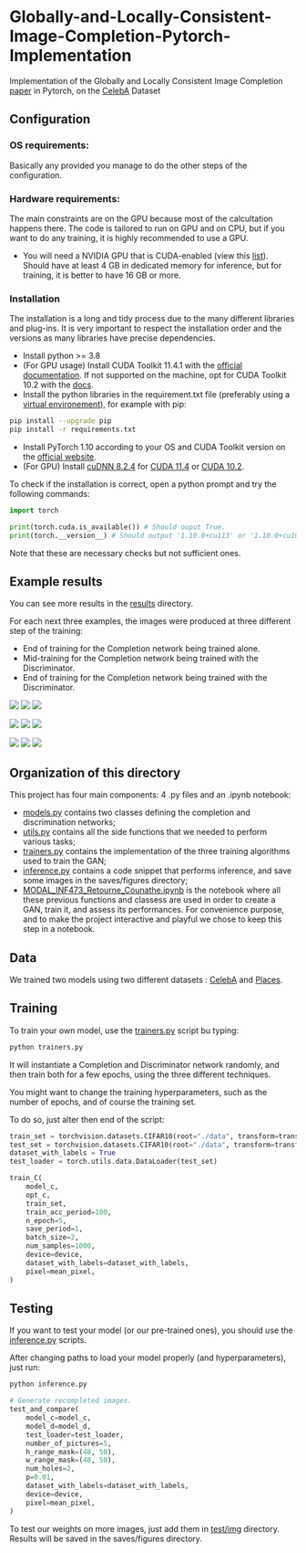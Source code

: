 # Globally-and-Locally-Consistent-Image-Completion-Pytorch-Implementation
Implementation of the Globally and Locally Consistent Image Completion [paper](http://dx.doi.org/10.1145/3072959.3073659) in Pytorch, on the [CelebA](https://mmlab.ie.cuhk.edu.hk/projects/CelebA.html) Dataset

## Configuration
### OS requirements: 

Basically any provided you manage to do the other steps of the configuration.

### Hardware requirements:

The main constraints are on the GPU because most of the calcultation happens there. The code is tailored to run on GPU and on CPU, but if you want to do any training, it is highly recommended to use a GPU.

- You will need a NVIDIA GPU that is CUDA-enabled (view this [list](https://developer.nvidia.com/cuda-gpus)). Should have at least 4 GB in dedicated memory for inference, but for training, it is better to have 16 GB or more.


### Installation

The installation is a long and tidy process due to the many different libraries and plug-ins. It is very important to respect the installation order and the versions as many libraries have precise dependencies.

- Install python >= 3.8
- (For GPU usage) Install CUDA Toolkit 11.4.1 with the [official documentation](https://docs.nvidia.com/cuda/archive/11.4.1/). If not supported on the machine, opt for CUDA Toolkit 10.2 with the [docs](https://docs.nvidia.com/cuda/archive/10.2/).
- Install the python libraries in the requirement.txt file (preferably using a [virtual environement](https://docs.python.org/3.8/library/venv.html)), for example with pip:
```sh
pip install --upgrade pip
pip install -r requirements.txt
```
- Install PyTorch 1.10 according to your OS and CUDA Toolkit version on the [official website](https://pytorch.org/).
- (For GPU) Install [cuDNN 8.2.4](https://docs.nvidia.com/deeplearning/cudnn/archives/cudnn-824/install-guide/index.html) for [CUDA 11.4](https://developer.nvidia.com/rdp/cudnn-archive#a-collapse824-114) or [CUDA 10.2](https://developer.nvidia.com/rdp/cudnn-archive#a-collapse824-102).

To check if the installation is correct, open a python prompt and try the following commands:

```python
import torch

print(torch.cuda.is_available()) # Should ouput True.
print(torch.__version__) # Should output '1.10.0+cu113' or '1.10.0+cu102'
```

Note that these are necessary checks but not sufficient ones.


## Example results

You can see more results in the [results](/results) directory.

For each next three examples, the images were produced at three different step of the training:

- End of training for the Completion network being trained alone.
- Mid-training for the Completion network being trained with the Discriminator.
- End of training for the Completion network being trained with the Discriminator.


![](results/comple1.png)
![](results/cdm1.png)
![](results/cdf1.png)

![](results/comple2.png)
![](results/cdm2.png)
![](results/cdf2.png)

![](results/comple3.png)
![](results/cdm3.png)
![](results/cdf3.png)


## Organization of this directory

This project has four main components: 4 .py files and an .ipynb notebook:
- [models.py](scripts/models.py) contains two classes defining the completion and discrimination networks;
- [utils.py](scripts/utils.py) contains all the side functions that we needed to perform various tasks;
- [trainers.py](scripts/trainers.py) contains the implementation of the three training algorithms used to train the GAN;
- [inference.py](scripts/inference.py) contains a code snippet that performs inference, and save some images in the saves/figures directory;
- [MODAL_INF473_Retourne_Counathe.ipynb](notebook/MODAL_INF473_Retourne_Counathe.ipynb) is the notebook where all these previous functions and classess are used in order to create a GAN, train it, and assess its performances. For convenience purpose, and to make the project interactive and playful we chose to keep this step in a notebook.

## Data

We trained two models using two different datasets : [CelebA](https://mmlab.ie.cuhk.edu.hk/projects/CelebA.html) and [Places](http://places2.csail.mit.edu/).

## Training

To train your own model, use the [trainers.py](trainers.py) script bu typing:


```sh
python trainers.py
```

It will instantiate a Completion and Discriminator network randomly, and then train both for a few epochs, using the three different techniques.

You might want to change the training hyperparameters, such as the number of epochs, and of course the training set.

To do so, just alter then end of the script: 

```python
train_set = torchvision.datasets.CIFAR10(root="./data", transform=transform, train=True, download=True)
test_set = torchvision.datasets.CIFAR10(root="./data", transform=transform, train=False, download=True)
dataset_with_labels = True
test_loader = torch.utils.data.DataLoader(test_set)
```

```python
train_C(
    model_c,
    opt_c,
    train_set,
    train_acc_period=100,
    n_epoch=5,
    save_period=1,
    batch_size=2,
    num_samples=1000,
    device=device,
    dataset_with_labels=dataset_with_labels,
    pixel=mean_pixel,
)
```

## Testing

If you want to test your model (or our pre-trained ones), you should use the [inference.py](inference.py) scripts.

After changing paths to load your model properly (and hyperparameters), just run:

```sh
python inference.py
```


```python
# Generate recompleted images.
test_and_compare(
    model_c=model_c,
    model_d=model_d,
    test_loader=test_loader,
    number_of_pictures=5,
    h_range_mask=(48, 50),
    w_range_mask=(48, 50),
    num_holes=2,
    p=0.01,
    dataset_with_labels=dataset_with_labels,
    device=device,
    pixel=mean_pixel,
)
```

To test our weights on more images, just add them in [test/img](test/img) directory. Results will be saved in the saves/figures directory.
